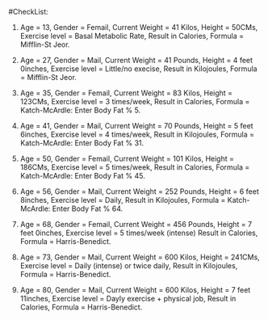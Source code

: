 #CheckList:
1.  Age = 13, Gender = Femail, Current Weight = 41 Kilos, Height = 50CMs, Exercise level = Basal Metabolic Rate, 
Result in Calories, Formula = Mifflin-St Jeor.

2.  Age = 27, Gender = Mail, Current Weight = 41 Pounds, Height = 4 feet 0inches, Exercise level = Little/no execise, 
Result in Kilojoules, Formula = Mifflin-St Jeor.

3.  Age = 35, Gender = Femail, Current Weight = 83 Kilos, Height = 123CMs, Exercise level = 3 times/week, 
Result in Calories, Formula = Katch-McArdle: Enter Body Fat % 5.

4.  Age = 41, Gender = Mail, Current Weight = 70 Pounds, Height = 5 feet 6inches, Exercise level = 4 times/week, 
Result in Kilojoules, Formula = Katch-McArdle: Enter Body Fat % 31.

5.  Age = 50, Gender = Femail, Current Weight = 101 Kilos, Height = 186CMs, Exercise level = 5 times/week, 
Result in Calories, Formula = Katch-McArdle: Enter Body Fat % 45.

6.  Age = 56, Gender = Mail, Current Weight = 252 Pounds, Height = 6 feet 8inches, Exercise level = Daily, 
Result in Kilojoules, Formula = Katch-McArdle: Enter Body Fat % 64.

7.  Age = 68, Gender = Femail, Current Weight = 456 Pounds, Height = 7 feet 0inches, Exercise level = 5 times/week (intense) 
Result in Calories, Formula = Harris-Benedict.

8.  Age = 73, Gender = Mail, Current Weight = 600 Kilos, Height = 241CMs, Exercise level = Daily (intense) or twice daily, 
Result in Kilojoules, Formula = Harris-Benedict.

9.  Age = 80, Gender = Mail, Current Weight = 600 Kilos, Height = 7 feet 11inches, Exercise level = Dayly exercise + physical job, 
Result in Calories, Formula = Harris-Benedict.